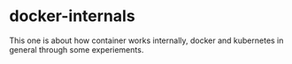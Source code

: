 # docker-internals

This one is about how container works internally, docker and kubernetes in general through some
experiements.
